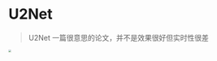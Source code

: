 <head>
	<style type="text/css">h1:first-child {display:none;}</style>
	<script type="text/javascript" src="https://cdn.mathjax.org/mathjax/latest/MathJax.js?config=TeX-AMS-MML_HTMLorMML"></script>
    <script type="text/x-mathjax-config">
        MathJax.Hub.Config({
            tex2jax: {
            skipTags: ['script', 'noscript', 'style', 'textarea', 'pre'],
            inlineMath: [['$','$']]
            }
        });
    </script>
</head>

# U2Net

> U2Net 一篇很意思的论文，并不是效果很好但实时性很差

<img src="https://cdn.jsdelivr.net/npm/lblbk-picgo@latest/work/20210808151739.png" style="zoom: 33%;" />

